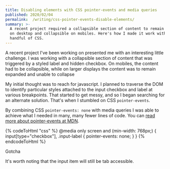 ```yaml
---
title: Disabling elements with CSS pointer-events and media queries
published: 2020/02/04
permalink:  /writing/css-pointer-events-disable-elements/
summary: >-
  A recent project required a collapsible section of content to remain expanded
  on desktop and collapsible on mobiles. Here's how I made it work with a
  handful of CSS.
---
```


A recent project I've been working on presented me with an interesting little challenge. I was working with a collapsible section of content that was triggered by a styled label and hidden checkbox. On mobiles, the content had to be collapsible, while on larger displays the content was to remain expanded and unable to collapse

My initial thought was to reach for javascript. I planned to traverse the DOM to identify particular styles attached to the input checkbox and label at various breakpoints. That started to get messy, and so I began searching for an alternate solution. That's when I stumbled on CSS `pointer-events`.

By combining CSS `pointer-events: none` with media queries I was able to achieve what I needed in many, many fewer lines of code. You can [read more about pointer-events at MDN](https://developer.mozilla.org/en-US/docs/Web/CSS/pointer-events).

<!-- markdownlint-disable -->
{% codeToHtml "css" %}
@media only screen and (min-width: 768px;) {
    input[type="checkbox"],
        .input-label {
        pointer-events: none;
    }
}
{% endcodeToHtml %}
<!-- markdownlint-enable -->

Gotcha

It's worth noting that the input item will still be tab accessible.
